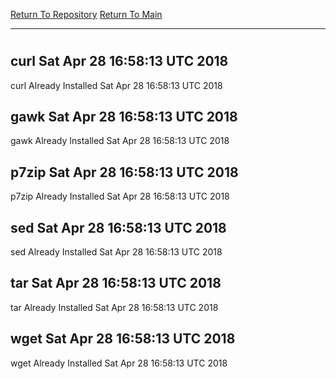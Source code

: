 [Return To Repository](https://github.com/deathbybandaid/piholeparser/)
[Return To Main](https://github.com/deathbybandaid/piholeparser/blob/dev-nomerge/RecentRunLogs/Mainlog.md)
____________________________________
# 
## curl Sat Apr 28 16:58:13 UTC 2018
curl Already Installed Sat Apr 28 16:58:13 UTC 2018
## gawk Sat Apr 28 16:58:13 UTC 2018
gawk Already Installed Sat Apr 28 16:58:13 UTC 2018
## p7zip Sat Apr 28 16:58:13 UTC 2018
p7zip Already Installed Sat Apr 28 16:58:13 UTC 2018
## sed Sat Apr 28 16:58:13 UTC 2018
sed Already Installed Sat Apr 28 16:58:13 UTC 2018
## tar Sat Apr 28 16:58:13 UTC 2018
tar Already Installed Sat Apr 28 16:58:13 UTC 2018
## wget Sat Apr 28 16:58:13 UTC 2018
wget Already Installed Sat Apr 28 16:58:13 UTC 2018
